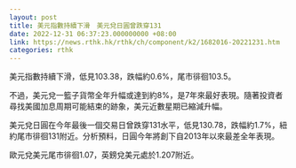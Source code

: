 ```yaml
---
layout: post
title: 美元指數持續下滑　美元兌日圓曾跌穿131
date: 2022-12-31 06:37:23.000000000 +08:00
link: https://news.rthk.hk/rthk/ch/component/k2/1682016-20221231.htm
categories: rthk
---
```


美元指數持續下滑，低見103.38，跌幅約0.6%，尾市徘徊103.5。

不過，美元兌一籃子貨幣全年升幅或達到約8%，是7年來最好表現。隨著投資者尋找美國加息周期可能結束的跡象，美元近數星期已縮減升幅。

美元兌日圓在今年最後一個交易日曾跌穿131水平，低見130.78，跌幅約1.7%，紐約尾市徘徊131附近。分析預料，日圓今年將創下自2013年以來最差全年表現。

歐元兌美元尾市徘徊1.07，英鎊兌美元處於1.207附近。
